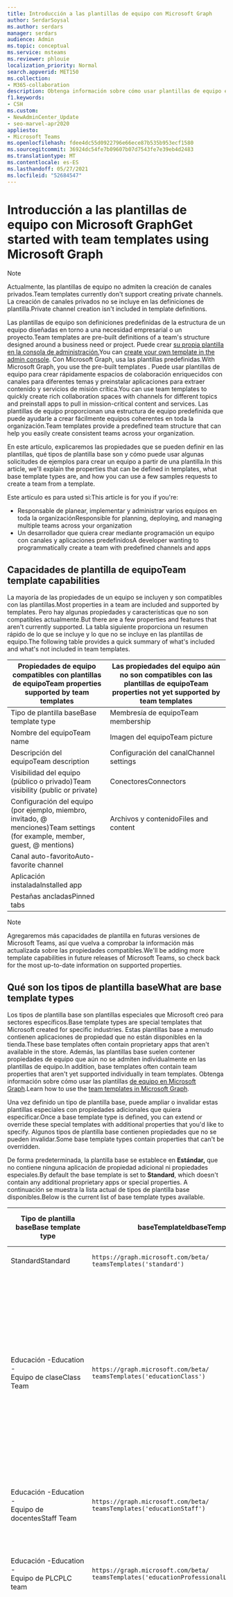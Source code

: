```yaml
---
title: Introducción a las plantillas de equipo con Microsoft Graph
author: SerdarSoysal
ms.author: serdars
manager: serdars
audience: Admin
ms.topic: conceptual
ms.service: msteams
ms.reviewer: phlouie
localization_priority: Normal
search.appverid: MET150
ms.collection:
- M365-collaboration
description: Obtenga información sobre cómo usar plantillas de equipo en Microsoft Graph crear espacios de colaboración con canales para diferentes temas y preinstalar aplicaciones para proporcionar contenido y servicios.
f1.keywords:
- CSH
ms.custom:
- NewAdminCenter_Update
- seo-marvel-apr2020
appliesto:
- Microsoft Teams
ms.openlocfilehash: fdee4dc55d0922796e66ece87b535b953ecf1580
ms.sourcegitcommit: 36924dc54fe7b09607b07d7543fe7e39eb4d2483
ms.translationtype: MT
ms.contentlocale: es-ES
ms.lasthandoff: 05/27/2021
ms.locfileid: "52684547"
---
```

# <a name="get-started-with-team-templates-using-microsoft-graph"></a><span data-ttu-id="e4c14-103">Introducción a las plantillas de equipo con Microsoft Graph</span><span class="sxs-lookup"><span data-stu-id="e4c14-103">Get started with team templates using Microsoft Graph</span></span>

> [!NOTE]
> <span data-ttu-id="e4c14-104">Actualmente, las plantillas de equipo no admiten la creación de canales privados.</span><span class="sxs-lookup"><span data-stu-id="e4c14-104">Team templates currently don't support creating private channels.</span></span> <span data-ttu-id="e4c14-105">La creación de canales privados no se incluye en las definiciones de plantilla.</span><span class="sxs-lookup"><span data-stu-id="e4c14-105">Private channel creation isn't included in template definitions.</span></span>

<span data-ttu-id="e4c14-106">Las plantillas de equipo son definiciones predefinidas de la estructura de un equipo diseñadas en torno a una necesidad empresarial o un proyecto.</span><span class="sxs-lookup"><span data-stu-id="e4c14-106">Team templates are pre-built definitions of a team's structure designed around a business need or project.</span></span> <span data-ttu-id="e4c14-107">Puede crear [su propia plantilla en la consola de administración.](get-started-with-teams-templates-in-the-admin-console.md)</span><span class="sxs-lookup"><span data-stu-id="e4c14-107">You can [create your own template in the admin console](get-started-with-teams-templates-in-the-admin-console.md).</span></span> <span data-ttu-id="e4c14-108">Con Microsoft Graph, usa las plantillas predefinidas.</span><span class="sxs-lookup"><span data-stu-id="e4c14-108">With Microsoft Graph, you use the pre-built templates .</span></span> <span data-ttu-id="e4c14-109">Puede usar plantillas de equipo para crear rápidamente espacios de colaboración enriquecidos con canales para diferentes temas y preinstalar aplicaciones para extraer contenido y servicios de misión crítica.</span><span class="sxs-lookup"><span data-stu-id="e4c14-109">You can use team templates to quickly create rich collaboration spaces with channels for different topics and preinstall apps to pull in mission-critical content and services.</span></span> <span data-ttu-id="e4c14-110">Las plantillas de equipo proporcionan una estructura de equipo predefinida que puede ayudarle a crear fácilmente equipos coherentes en toda la organización.</span><span class="sxs-lookup"><span data-stu-id="e4c14-110">Team templates provide a predefined team structure that can help you easily create consistent teams across your organization.</span></span>

<span data-ttu-id="e4c14-111">En este artículo, explicaremos las propiedades que se pueden definir en las plantillas, qué tipos de plantilla base son y cómo puede usar algunas solicitudes de ejemplos para crear un equipo a partir de una plantilla.</span><span class="sxs-lookup"><span data-stu-id="e4c14-111">In this article, we'll explain the properties that can be defined in templates, what base template types are, and how you can use a few samples requests to create a team from a template.</span></span>

<span data-ttu-id="e4c14-112">Este artículo es para usted si:</span><span class="sxs-lookup"><span data-stu-id="e4c14-112">This article is for you if you're:</span></span>

- <span data-ttu-id="e4c14-113">Responsable de planear, implementar y administrar varios equipos en toda la organización</span><span class="sxs-lookup"><span data-stu-id="e4c14-113">Responsible for planning, deploying, and managing multiple teams across your organization</span></span><br>
- <span data-ttu-id="e4c14-114">Un desarrollador que quiera crear mediante programación un equipo con canales y aplicaciones predefinidos</span><span class="sxs-lookup"><span data-stu-id="e4c14-114">A developer wanting to programmatically create a team with predefined channels and apps</span></span>

## <a name="team-template-capabilities"></a><span data-ttu-id="e4c14-115">Capacidades de plantilla de equipo</span><span class="sxs-lookup"><span data-stu-id="e4c14-115">Team template capabilities</span></span>

<span data-ttu-id="e4c14-116">La mayoría de las propiedades de un equipo se incluyen y son compatibles con las plantillas.</span><span class="sxs-lookup"><span data-stu-id="e4c14-116">Most properties in a team are included and supported by templates.</span></span> <span data-ttu-id="e4c14-117">Pero hay algunas propiedades y características que no son compatibles actualmente.</span><span class="sxs-lookup"><span data-stu-id="e4c14-117">But there are a few properties and features that aren't currently supported.</span></span> <span data-ttu-id="e4c14-118">La tabla siguiente proporciona un resumen rápido de lo que se incluye y lo que no se incluye en las plantillas de equipo.</span><span class="sxs-lookup"><span data-stu-id="e4c14-118">The following table provides a quick summary of what's included and what's not included in team templates.</span></span>

| <span data-ttu-id="e4c14-119">**Propiedades de equipo compatibles con plantillas de equipo**</span><span class="sxs-lookup"><span data-stu-id="e4c14-119">**Team properties supported by team templates**</span></span> | <span data-ttu-id="e4c14-120">**Las propiedades del equipo aún no son compatibles con las plantillas de equipo**</span><span class="sxs-lookup"><span data-stu-id="e4c14-120">**Team properties not yet supported by team templates**</span></span> |
| ------------------------------------------------ | -------------------------------------------------------- |
| <span data-ttu-id="e4c14-121">Tipo de plantilla base</span><span class="sxs-lookup"><span data-stu-id="e4c14-121">Base template type</span></span> | <span data-ttu-id="e4c14-122">Membresía de equipo</span><span class="sxs-lookup"><span data-stu-id="e4c14-122">Team membership</span></span> |
| <span data-ttu-id="e4c14-123">Nombre del equipo</span><span class="sxs-lookup"><span data-stu-id="e4c14-123">Team name</span></span> | <span data-ttu-id="e4c14-124">Imagen del equipo</span><span class="sxs-lookup"><span data-stu-id="e4c14-124">Team picture</span></span> |
| <span data-ttu-id="e4c14-125">Descripción del equipo</span><span class="sxs-lookup"><span data-stu-id="e4c14-125">Team description</span></span> | <span data-ttu-id="e4c14-126">Configuración del canal</span><span class="sxs-lookup"><span data-stu-id="e4c14-126">Channel settings</span></span> |
| <span data-ttu-id="e4c14-127">Visibilidad del equipo (público o privado)</span><span class="sxs-lookup"><span data-stu-id="e4c14-127">Team visibility (public or private)</span></span> | <span data-ttu-id="e4c14-128">Conectores</span><span class="sxs-lookup"><span data-stu-id="e4c14-128">Connectors</span></span> |
| <span data-ttu-id="e4c14-129">Configuración del equipo (por ejemplo, miembro, invitado, @ menciones)</span><span class="sxs-lookup"><span data-stu-id="e4c14-129">Team settings (for example, member, guest, @ mentions)</span></span> | <span data-ttu-id="e4c14-130">Archivos y contenido</span><span class="sxs-lookup"><span data-stu-id="e4c14-130">Files and content</span></span> |
| <span data-ttu-id="e4c14-131">Canal auto-favorito</span><span class="sxs-lookup"><span data-stu-id="e4c14-131">Auto-favorite channel</span></span> | |
| <span data-ttu-id="e4c14-132">Aplicación instalada</span><span class="sxs-lookup"><span data-stu-id="e4c14-132">Installed app</span></span> | |
| <span data-ttu-id="e4c14-133">Pestañas ancladas</span><span class="sxs-lookup"><span data-stu-id="e4c14-133">Pinned tabs</span></span> | |

> [!NOTE]
> <span data-ttu-id="e4c14-134">Agregaremos más capacidades de plantilla en futuras versiones de Microsoft Teams, así que vuelva a comprobar la información más actualizada sobre las propiedades compatibles.</span><span class="sxs-lookup"><span data-stu-id="e4c14-134">We'll be adding more template capabilities in future releases of Microsoft Teams, so check back for the most up-to-date information on supported properties.</span></span>

## <a name="what-are-base-template-types"></a><span data-ttu-id="e4c14-135">Qué son los tipos de plantilla base</span><span class="sxs-lookup"><span data-stu-id="e4c14-135">What are base template types</span></span>

<span data-ttu-id="e4c14-136">Los tipos de plantilla base son plantillas especiales que Microsoft creó para sectores específicos.</span><span class="sxs-lookup"><span data-stu-id="e4c14-136">Base template types are special templates that Microsoft created for specific industries.</span></span> <span data-ttu-id="e4c14-137">Estas plantillas base a menudo contienen aplicaciones de propiedad que no están disponibles en la tienda.</span><span class="sxs-lookup"><span data-stu-id="e4c14-137">These base templates often contain proprietary apps that aren't available in the store.</span></span> <span data-ttu-id="e4c14-138">Además, las plantillas base suelen contener propiedades de equipo que aún no se admiten individualmente en las plantillas de equipo.</span><span class="sxs-lookup"><span data-stu-id="e4c14-138">In addition, base templates often contain team properties that aren't yet supported individually in team templates.</span></span> <span data-ttu-id="e4c14-139">Obtenga información sobre cómo usar las plantillas [de equipo en Microsoft Graph](get-started-with-teams-templates.md).</span><span class="sxs-lookup"><span data-stu-id="e4c14-139">Learn how to use the [team templates in Microsoft Graph](get-started-with-teams-templates.md).</span></span>

<span data-ttu-id="e4c14-140">Una vez definido un tipo de plantilla base, puede ampliar o invalidar estas plantillas especiales con propiedades adicionales que quiera especificar.</span><span class="sxs-lookup"><span data-stu-id="e4c14-140">Once a base template type is defined, you can extend or override these special templates with additional properties that you'd like to specify.</span></span> <span data-ttu-id="e4c14-141">Algunos tipos de plantilla base contienen propiedades que no se pueden invalidar.</span><span class="sxs-lookup"><span data-stu-id="e4c14-141">Some base template types contain properties that can't be overridden.</span></span>

<span data-ttu-id="e4c14-142">De forma predeterminada, la plantilla base se establece en **Estándar,** que no contiene ninguna aplicación de propiedad adicional ni propiedades especiales.</span><span class="sxs-lookup"><span data-stu-id="e4c14-142">By default the base template is set to **Standard**, which doesn't contain any additional proprietary apps or special properties.</span></span> <span data-ttu-id="e4c14-143">A continuación se muestra la lista actual de tipos de plantilla base disponibles.</span><span class="sxs-lookup"><span data-stu-id="e4c14-143">Below is the current list of base template types available.</span></span>

| <span data-ttu-id="e4c14-144">Tipo de plantilla base</span><span class="sxs-lookup"><span data-stu-id="e4c14-144">Base template type</span></span> | <span data-ttu-id="e4c14-145">baseTemplateId</span><span class="sxs-lookup"><span data-stu-id="e4c14-145">baseTemplateId</span></span> | <span data-ttu-id="e4c14-146">Propiedades que vienen con esta plantilla base</span><span class="sxs-lookup"><span data-stu-id="e4c14-146">Properties that come with this base template</span></span> |
| ------------------ | -------------- | ----------------------------------------------------- |
| <span data-ttu-id="e4c14-147">Standard</span><span class="sxs-lookup"><span data-stu-id="e4c14-147">Standard</span></span> | `https://graph.microsoft.com/beta/`<br>`teamsTemplates('standard')` | <span data-ttu-id="e4c14-148">No hay aplicaciones ni propiedades adicionales</span><span class="sxs-lookup"><span data-stu-id="e4c14-148">No additional apps and properties</span></span> |
| <span data-ttu-id="e4c14-149">Educación -</span><span class="sxs-lookup"><span data-stu-id="e4c14-149">Education -</span></span><br><span data-ttu-id="e4c14-150">Equipo de clase</span><span class="sxs-lookup"><span data-stu-id="e4c14-150">Class Team</span></span> | `https://graph.microsoft.com/beta/`<br>`teamsTemplates('educationClass')` | <span data-ttu-id="e4c14-151">Aplicaciones:</span><span class="sxs-lookup"><span data-stu-id="e4c14-151">Apps:</span></span><ul><li><span data-ttu-id="e4c14-152">OneNote Bloc de notas de clase (anclado a la **pestaña General)**</span><span class="sxs-lookup"><span data-stu-id="e4c14-152">OneNote Class Notebook (pinned to the **General** tab)</span></span> </li><li><span data-ttu-id="e4c14-153">Aplicación Tareas (anclada a la **pestaña General)**</span><span class="sxs-lookup"><span data-stu-id="e4c14-153">Assignments app (pinned to the **General** tab)</span></span></li></ul> <span data-ttu-id="e4c14-154">Propiedades del equipo:</span><span class="sxs-lookup"><span data-stu-id="e4c14-154">Team properties:</span></span><ul><li><span data-ttu-id="e4c14-155">Visibilidad del equipo establecida en **HiddenMembership** (no se puede invalidar)</span><span class="sxs-lookup"><span data-stu-id="e4c14-155">Team visibility set to **HiddenMembership** (cannot be overridden)</span></span></li></ul> |
| <span data-ttu-id="e4c14-156">Educación -</span><span class="sxs-lookup"><span data-stu-id="e4c14-156">Education -</span></span><br><span data-ttu-id="e4c14-157">Equipo de docentes</span><span class="sxs-lookup"><span data-stu-id="e4c14-157">Staff Team</span></span> | `https://graph.microsoft.com/beta/`<br>`teamsTemplates('educationStaff')` | <span data-ttu-id="e4c14-158">Aplicaciones:</span><span class="sxs-lookup"><span data-stu-id="e4c14-158">Apps:</span></span><ul><li><span data-ttu-id="e4c14-159">OneNote Bloc de notas para docentes (anclado a la **pestaña General)**</span><span class="sxs-lookup"><span data-stu-id="e4c14-159">OneNote Staff Notebook (pinned to the **General** tab)</span></span></li></ul> |
|<span data-ttu-id="e4c14-160">Educación -</span><span class="sxs-lookup"><span data-stu-id="e4c14-160">Education -</span></span><br><span data-ttu-id="e4c14-161">Equipo de PLC</span><span class="sxs-lookup"><span data-stu-id="e4c14-161">PLC team</span></span> |`https://graph.microsoft.com/beta/`<br>`teamsTemplates('educationProfessionalLearningCommunity')` | <span data-ttu-id="e4c14-162">Aplicaciones:</span><span class="sxs-lookup"><span data-stu-id="e4c14-162">Apps:</span></span><ul><li><span data-ttu-id="e4c14-163">OneNote Bloc de notas plc (anclado a la **pestaña General)**</span><span class="sxs-lookup"><span data-stu-id="e4c14-163">OneNote PLC Notebook (pinned to the **General** tab)</span></span></ul></li>|
| <span data-ttu-id="e4c14-164">Comercio minorista:</span><span class="sxs-lookup"><span data-stu-id="e4c14-164">Retail -</span></span><br><span data-ttu-id="e4c14-165">Tienda</span><span class="sxs-lookup"><span data-stu-id="e4c14-165">Store</span></span> | `https://graph.microsoft.com/beta/`<br>`teamsTemplates('retailStore')` | <span data-ttu-id="e4c14-166">Canales:</span><span class="sxs-lookup"><span data-stu-id="e4c14-166">Channels:</span></span><ul><li><span data-ttu-id="e4c14-167">Cambio de turno</span><span class="sxs-lookup"><span data-stu-id="e4c14-167">Shift handoff</span></span></li><li><span data-ttu-id="e4c14-168">Aprendizaje</span><span class="sxs-lookup"><span data-stu-id="e4c14-168">Learning</span></span></li></ul><span data-ttu-id="e4c14-169">Propiedades del equipo</span><span class="sxs-lookup"><span data-stu-id="e4c14-169">Team properties</span></span><ul><li><span data-ttu-id="e4c14-170">Visibilidad de equipo establecida en Público</span><span class="sxs-lookup"><span data-stu-id="e4c14-170">Team visibility set to Public</span></span></li></ul><span data-ttu-id="e4c14-171">Permisos de miembro</span><span class="sxs-lookup"><span data-stu-id="e4c14-171">Member permissions</span></span><ul><li><span data-ttu-id="e4c14-172">Impedir que los miembros creen, actualicen o quiten canales</span><span class="sxs-lookup"><span data-stu-id="e4c14-172">Prevent members from creating, updating, or removing channels</span></span></li><li><span data-ttu-id="e4c14-173">Impedir que los miembros agreguen o quiten aplicaciones</span><span class="sxs-lookup"><span data-stu-id="e4c14-173">Prevent members from adding or removing apps</span></span></li><li><span data-ttu-id="e4c14-174">Impedir que los miembros creen, actualicen o quiten conectores</span><span class="sxs-lookup"><span data-stu-id="e4c14-174">Prevent members from creating, updating, or removing connectors</span></span></li></ul> |
| <span data-ttu-id="e4c14-175">Comercio minorista:</span><span class="sxs-lookup"><span data-stu-id="e4c14-175">Retail -</span></span><br><span data-ttu-id="e4c14-176">Colaboración del administrador</span><span class="sxs-lookup"><span data-stu-id="e4c14-176">Manager collaboration</span></span> | `https://graph.microsoft.com/beta/`<br>`teamsTemplates('retailManagerCollaboration')` | <span data-ttu-id="e4c14-177">Canales:</span><span class="sxs-lookup"><span data-stu-id="e4c14-177">Channels:</span></span><ul><li><span data-ttu-id="e4c14-178">Aprendizaje</span><span class="sxs-lookup"><span data-stu-id="e4c14-178">Learning</span></span></li><li><span data-ttu-id="e4c14-179">Operaciones</span><span class="sxs-lookup"><span data-stu-id="e4c14-179">Operations</span></span></li></ul><span data-ttu-id="e4c14-180">Propiedades del equipo:</span><span class="sxs-lookup"><span data-stu-id="e4c14-180">Team properties:</span></span><ul><li><span data-ttu-id="e4c14-181">Visibilidad de equipo establecida en Privado</span><span class="sxs-lookup"><span data-stu-id="e4c14-181">Team visibility set to Private</span></span></li></ul><span data-ttu-id="e4c14-182">Permisos de miembro:</span><span class="sxs-lookup"><span data-stu-id="e4c14-182">Member permissions:</span></span><ul><li><span data-ttu-id="e4c14-183">Impedir que los miembros creen, actualicen o quiten canales</span><span class="sxs-lookup"><span data-stu-id="e4c14-183">Prevent members from creating, updating, or removing channels</span></span></li><li><span data-ttu-id="e4c14-184">Impedir que los miembros agreguen o quiten aplicaciones</span><span class="sxs-lookup"><span data-stu-id="e4c14-184">Prevent members from adding or removing apps</span></span></li><li><span data-ttu-id="e4c14-185">Impedir que los miembros creen, actualicen o quiten conectores</span><span class="sxs-lookup"><span data-stu-id="e4c14-185">Prevent members from creating, updating, or removing connectors</span></span></li></ul>|
| <span data-ttu-id="e4c14-186">Sanidad -</span><span class="sxs-lookup"><span data-stu-id="e4c14-186">Healthcare -</span></span><br><span data-ttu-id="e4c14-187">Sala</span><span class="sxs-lookup"><span data-stu-id="e4c14-187">Ward</span></span> |`https://graph.microsoft.com/beta/`<br>`teamsTemplates('healthcareWard')` |<span data-ttu-id="e4c14-188">Canales:</span><span class="sxs-lookup"><span data-stu-id="e4c14-188">Channels:</span></span> <ul><li><span data-ttu-id="e4c14-189">Anuncios\*</span><span class="sxs-lookup"><span data-stu-id="e4c14-189">Announcements\*</span></span></li><li><span data-ttu-id="e4c14-190">Reuniones\*</span><span class="sxs-lookup"><span data-stu-id="e4c14-190">Huddles\*</span></span></li><li><span data-ttu-id="e4c14-191">Rondas</span><span class="sxs-lookup"><span data-stu-id="e4c14-191">Rounds</span></span></li><li><span data-ttu-id="e4c14-192">Personal\*</span><span class="sxs-lookup"><span data-stu-id="e4c14-192">Staffing\*</span></span></li><li><span data-ttu-id="e4c14-193">Aprendizaje\*</span><span class="sxs-lookup"><span data-stu-id="e4c14-193">Training\*</span></span></li></ul><span data-ttu-id="e4c14-194">\*Canales marcados como favoritos automáticamente</span><span class="sxs-lookup"><span data-stu-id="e4c14-194">\*Auto-favorited channels</span></span> |
|<span data-ttu-id="e4c14-195">Sanidad -</span><span class="sxs-lookup"><span data-stu-id="e4c14-195">Healthcare -</span></span><br><span data-ttu-id="e4c14-196">Hospital</span><span class="sxs-lookup"><span data-stu-id="e4c14-196">Hospital</span></span> | `https://graph.microsoft.com/beta/`<br>`teamsTemplates('healthcareHospital')` |<span data-ttu-id="e4c14-197">Canales:</span><span class="sxs-lookup"><span data-stu-id="e4c14-197">Channels:</span></span><ul><li><span data-ttu-id="e4c14-198">Anuncios\*</span><span class="sxs-lookup"><span data-stu-id="e4c14-198">Announcements\*</span></span></li><li><span data-ttu-id="e4c14-199">Cumplimiento\*</span><span class="sxs-lookup"><span data-stu-id="e4c14-199">Compliance\*</span></span></li><li><span data-ttu-id="e4c14-200">Custodia</span><span class="sxs-lookup"><span data-stu-id="e4c14-200">Custodial</span></span></li><li><span data-ttu-id="e4c14-201">Recursos humanos</span><span class="sxs-lookup"><span data-stu-id="e4c14-201">Human Resources</span></span></li></li><li><span data-ttu-id="e4c14-202">Farmacia</span><span class="sxs-lookup"><span data-stu-id="e4c14-202">Pharmacy</span></span></li></ul><span data-ttu-id="e4c14-203">\*Canal auto-favorito</span><span class="sxs-lookup"><span data-stu-id="e4c14-203">\*Auto-favorited channel</span></span>|
|||


<span data-ttu-id="e4c14-204">Use las siguientes plantillas para crear equipos tanto en el Teams cliente como en Microsoft Graph.</span><span class="sxs-lookup"><span data-stu-id="e4c14-204">Use the following templates to create teams in both the Teams client as well as Microsoft Graph.</span></span>


| <span data-ttu-id="e4c14-205">Tipo de plantilla base</span><span class="sxs-lookup"><span data-stu-id="e4c14-205">Base template type</span></span> | <span data-ttu-id="e4c14-206">baseTemplateId</span><span class="sxs-lookup"><span data-stu-id="e4c14-206">baseTemplateId</span></span> | <span data-ttu-id="e4c14-207">Propiedades que vienen con esta plantilla base</span><span class="sxs-lookup"><span data-stu-id="e4c14-207">Properties that come with this base template</span></span> |
| ------------------ | -------------- | ----------------------------------------------------- |
| <span data-ttu-id="e4c14-208">Adoptar Office 365</span><span class="sxs-lookup"><span data-stu-id="e4c14-208">Adopt Office 365</span></span> |`com.microsoft.teams.template.`<br>`AdoptOffice365`|  <span data-ttu-id="e4c14-209">Canales:</span><span class="sxs-lookup"><span data-stu-id="e4c14-209">Channels:</span></span> <ul><li><span data-ttu-id="e4c14-210">General</span><span class="sxs-lookup"><span data-stu-id="e4c14-210">General</span></span></li> <li><span data-ttu-id="e4c14-211">Anuncios</span><span class="sxs-lookup"><span data-stu-id="e4c14-211">Announcements</span></span></li> <li><span data-ttu-id="e4c14-212">Esquina Campeones</span><span class="sxs-lookup"><span data-stu-id="e4c14-212">Champions corner</span></span></li> <li><span data-ttu-id="e4c14-213">Formularios de equipo</span><span class="sxs-lookup"><span data-stu-id="e4c14-213">Team forms</span></span></li></ul> <span data-ttu-id="e4c14-214">Aplicaciones:</span><span class="sxs-lookup"><span data-stu-id="e4c14-214">Apps:</span></span> <ul><li><span data-ttu-id="e4c14-215">Wiki</span><span class="sxs-lookup"><span data-stu-id="e4c14-215">Wiki</span></span></li>  <li><span data-ttu-id="e4c14-216">Calendario</span><span class="sxs-lookup"><span data-stu-id="e4c14-216">Calendar</span></span></li> |
| <span data-ttu-id="e4c14-217">Administrar un proyecto</span><span class="sxs-lookup"><span data-stu-id="e4c14-217">Manage a project</span></span> |`com.microsoft.teams.template.`<br>`ManageAProject`| <span data-ttu-id="e4c14-218">Canales:</span><span class="sxs-lookup"><span data-stu-id="e4c14-218">Channels:</span></span> <ul><li><span data-ttu-id="e4c14-219">General</span><span class="sxs-lookup"><span data-stu-id="e4c14-219">General</span></span></li> <li><span data-ttu-id="e4c14-220">Anuncios</span><span class="sxs-lookup"><span data-stu-id="e4c14-220">Announcements</span></span></li> <li><span data-ttu-id="e4c14-221">Recursos</span><span class="sxs-lookup"><span data-stu-id="e4c14-221">Resources</span></span></li> <li><span data-ttu-id="e4c14-222">Planeación</span><span class="sxs-lookup"><span data-stu-id="e4c14-222">Planning</span></span></li></ul> <span data-ttu-id="e4c14-223">Aplicaciones:</span><span class="sxs-lookup"><span data-stu-id="e4c14-223">Apps:</span></span><ul><li><span data-ttu-id="e4c14-224">Wiki</span><span class="sxs-lookup"><span data-stu-id="e4c14-224">Wiki</span></span></li><li><span data-ttu-id="e4c14-225">OneNote</span><span class="sxs-lookup"><span data-stu-id="e4c14-225">OneNote</span></span></li></ul> |
| <span data-ttu-id="e4c14-226">Administrar un evento</span><span class="sxs-lookup"><span data-stu-id="e4c14-226">Manage an event</span></span>|`com.microsoft.teams.template.`<br>`ManageAnEvent` | <span data-ttu-id="e4c14-227">Canales:</span><span class="sxs-lookup"><span data-stu-id="e4c14-227">Channels:</span></span> <ul><li><span data-ttu-id="e4c14-228">General</span><span class="sxs-lookup"><span data-stu-id="e4c14-228">General</span></span></li> <li><span data-ttu-id="e4c14-229">Anuncios</span><span class="sxs-lookup"><span data-stu-id="e4c14-229">Announcements</span></span></li> <li><span data-ttu-id="e4c14-230">Budget</span><span class="sxs-lookup"><span data-stu-id="e4c14-230">Budget</span></span></li> <li><span data-ttu-id="e4c14-231">Contenido</span><span class="sxs-lookup"><span data-stu-id="e4c14-231">Content</span></span></li><li><span data-ttu-id="e4c14-232">Logística</span><span class="sxs-lookup"><span data-stu-id="e4c14-232">Logistics</span></span></li> <li><span data-ttu-id="e4c14-233">Planeación</span><span class="sxs-lookup"><span data-stu-id="e4c14-233">Planning</span></span></li> <li> <span data-ttu-id="e4c14-234">Marketing y relaciones públicas</span><span class="sxs-lookup"><span data-stu-id="e4c14-234">Marketing and PR</span></span></li></ul> <span data-ttu-id="e4c14-235">Aplicaciones:</span><span class="sxs-lookup"><span data-stu-id="e4c14-235">Apps:</span></span><ul><li><span data-ttu-id="e4c14-236">Wiki</span><span class="sxs-lookup"><span data-stu-id="e4c14-236">Wiki</span></span></li><li><span data-ttu-id="e4c14-237">Sitio web</span><span class="sxs-lookup"><span data-stu-id="e4c14-237">Website</span></span></li> <li><span data-ttu-id="e4c14-238">YouTube</span><span class="sxs-lookup"><span data-stu-id="e4c14-238">YouTube</span></span></li> <li><span data-ttu-id="e4c14-239">Planner</span><span class="sxs-lookup"><span data-stu-id="e4c14-239">Planner</span></span></li> <li><span data-ttu-id="e4c14-240">OneNote</span><span class="sxs-lookup"><span data-stu-id="e4c14-240">OneNote</span></span></li></ul> |
|<span data-ttu-id="e4c14-241">Incorporar empleados</span><span class="sxs-lookup"><span data-stu-id="e4c14-241">Onboard employees</span></span>|`com.microsoft.teams.template.`<br>`OnboardEmployees` | <span data-ttu-id="e4c14-242">Canales:</span><span class="sxs-lookup"><span data-stu-id="e4c14-242">Channels:</span></span> <ul><li><span data-ttu-id="e4c14-243">General</span><span class="sxs-lookup"><span data-stu-id="e4c14-243">General</span></span></li> <li><span data-ttu-id="e4c14-244">Anuncios</span><span class="sxs-lookup"><span data-stu-id="e4c14-244">Announcements</span></span></li> <li><span data-ttu-id="e4c14-245">Chat de empleados</span><span class="sxs-lookup"><span data-stu-id="e4c14-245">Employee chat</span></span></li> <li><span data-ttu-id="e4c14-246">Aprendizaje</span><span class="sxs-lookup"><span data-stu-id="e4c14-246">Training</span></span></li></ul><span data-ttu-id="e4c14-247">Aplicaciones:</span><span class="sxs-lookup"><span data-stu-id="e4c14-247">Apps:</span></span><ul><li><span data-ttu-id="e4c14-248">Wiki</span><span class="sxs-lookup"><span data-stu-id="e4c14-248">Wiki</span></span></li><li><span data-ttu-id="e4c14-249">Comunidades</span><span class="sxs-lookup"><span data-stu-id="e4c14-249">Communities</span></span></li></ul>|
|<span data-ttu-id="e4c14-250">Organizar el servicio de ayuda</span><span class="sxs-lookup"><span data-stu-id="e4c14-250">Organize help desk</span></span>| `com.microsoft.teams.template.`<br>`OrganizeHelpDesk`|<span data-ttu-id="e4c14-251">Canales:</span><span class="sxs-lookup"><span data-stu-id="e4c14-251">Channels:</span></span><ul><li><span data-ttu-id="e4c14-252">General</span><span class="sxs-lookup"><span data-stu-id="e4c14-252">General</span></span></li><li><span data-ttu-id="e4c14-253">Anuncios</span><span class="sxs-lookup"><span data-stu-id="e4c14-253">Announcements</span></span></li><li><span data-ttu-id="e4c14-254">Preguntas más frecuentes</span><span class="sxs-lookup"><span data-stu-id="e4c14-254">FAQ</span></span></li></ul><span data-ttu-id="e4c14-255">Aplicaciones:</span><span class="sxs-lookup"><span data-stu-id="e4c14-255">Apps:</span></span><ul><li><span data-ttu-id="e4c14-256">Wiki</span><span class="sxs-lookup"><span data-stu-id="e4c14-256">Wiki</span></span></li><li><span data-ttu-id="e4c14-257">OneNote</span><span class="sxs-lookup"><span data-stu-id="e4c14-257">OneNote</span></span></li></ul> |
| <span data-ttu-id="e4c14-258">Colaborar en la atención al paciente</span><span class="sxs-lookup"><span data-stu-id="e4c14-258">Collaborate on patient care</span></span>| `healthcareWard `| <span data-ttu-id="e4c14-259">Canales:</span><span class="sxs-lookup"><span data-stu-id="e4c14-259">Channels:</span></span><ul><li><span data-ttu-id="e4c14-260">General</span><span class="sxs-lookup"><span data-stu-id="e4c14-260">General</span></span></li><li><span data-ttu-id="e4c14-261">Anuncios</span><span class="sxs-lookup"><span data-stu-id="e4c14-261">Announcements</span></span></li><li><span data-ttu-id="e4c14-262">Reuniones</span><span class="sxs-lookup"><span data-stu-id="e4c14-262">Huddles</span></span></li><li><span data-ttu-id="e4c14-263">Rondas</span><span class="sxs-lookup"><span data-stu-id="e4c14-263">Rounds</span></span></li><li><span data-ttu-id="e4c14-264">Personal</span><span class="sxs-lookup"><span data-stu-id="e4c14-264">Staffing</span></span></li><li><span data-ttu-id="e4c14-265">Aprendizaje</span><span class="sxs-lookup"><span data-stu-id="e4c14-265">Training</span></span></li></ul> <span data-ttu-id="e4c14-266">Aplicaciones:</span><span class="sxs-lookup"><span data-stu-id="e4c14-266">Apps:</span></span> <ul><li><span data-ttu-id="e4c14-267">Wiki</span><span class="sxs-lookup"><span data-stu-id="e4c14-267">Wiki</span></span></li>|
| <span data-ttu-id="e4c14-268">Colaborar en eventos o crisis globales</span><span class="sxs-lookup"><span data-stu-id="e4c14-268">Collaborate on global crisis or event</span></span> |`com.microsoft.teams.template.`<br>`CollaborateOnAGlobalCrisisOrEvent`| <span data-ttu-id="e4c14-269">Canales:</span><span class="sxs-lookup"><span data-stu-id="e4c14-269">Channels:</span></span> <ul><li><span data-ttu-id="e4c14-270">General</span><span class="sxs-lookup"><span data-stu-id="e4c14-270">General</span></span><li><span data-ttu-id="e4c14-271">Anuncios</span><span class="sxs-lookup"><span data-stu-id="e4c14-271">Announcements</span></span></li><li><span data-ttu-id="e4c14-272">Noticias del mundo</span><span class="sxs-lookup"><span data-stu-id="e4c14-272">World news</span></span></li><li><span data-ttu-id="e4c14-273">Continuidad empresarial</span><span class="sxs-lookup"><span data-stu-id="e4c14-273">Business continuity</span></span></li><li><span data-ttu-id="e4c14-274">Trabajo remoto</span><span class="sxs-lookup"><span data-stu-id="e4c14-274">Remote working</span></span></li><li><span data-ttu-id="e4c14-275">Comunicación interna</span><span class="sxs-lookup"><span data-stu-id="e4c14-275">Internal comms</span></span></li><li><span data-ttu-id="e4c14-276">Comms externos</span><span class="sxs-lookup"><span data-stu-id="e4c14-276">External comms</span></span></li><li><span data-ttu-id="e4c14-277">Quejas de clientes</span><span class="sxs-lookup"><span data-stu-id="e4c14-277">Customer complaints</span></span></li><li><span data-ttu-id="e4c14-278">Kudos</span><span class="sxs-lookup"><span data-stu-id="e4c14-278">Kudos</span></span></li><li><span data-ttu-id="e4c14-279">Actualización ejecutiva</span><span class="sxs-lookup"><span data-stu-id="e4c14-279">Executive update</span></span></li></ul><span data-ttu-id="e4c14-280">Aplicaciones:</span><span class="sxs-lookup"><span data-stu-id="e4c14-280">Apps:</span></span> <ul><li><span data-ttu-id="e4c14-281">Elogio</span><span class="sxs-lookup"><span data-stu-id="e4c14-281">Praise</span></span></li><li><span data-ttu-id="e4c14-282">Wiki</span><span class="sxs-lookup"><span data-stu-id="e4c14-282">Wiki</span></span></li><li><span data-ttu-id="e4c14-283">Sitio web</span><span class="sxs-lookup"><span data-stu-id="e4c14-283">Website</span></span></li></ul>|
|<span data-ttu-id="e4c14-284">Colaborar en una sucursal bancaria</span><span class="sxs-lookup"><span data-stu-id="e4c14-284">Collaborate within a bank branch</span></span>| `com.microsoft.teams.template.`<br>`CollaborateWithinABankBranch `|<span data-ttu-id="e4c14-285">Canales:</span><span class="sxs-lookup"><span data-stu-id="e4c14-285">Channels:</span></span> <ul><li><span data-ttu-id="e4c14-286">General</span><span class="sxs-lookup"><span data-stu-id="e4c14-286">General</span></span><li><span data-ttu-id="e4c14-287">Anuncios</span><span class="sxs-lookup"><span data-stu-id="e4c14-287">Announcements</span></span></li><li><span data-ttu-id="e4c14-288">Reuniones</span><span class="sxs-lookup"><span data-stu-id="e4c14-288">Huddles</span></span></li><li><span data-ttu-id="e4c14-289">Reuniones de clientes</span><span class="sxs-lookup"><span data-stu-id="e4c14-289">Customer meetings</span></span></li><li><span data-ttu-id="e4c14-290">Coaching</span><span class="sxs-lookup"><span data-stu-id="e4c14-290">Coaching</span></span></li><li><span data-ttu-id="e4c14-291">Desarrollo de aptitudes</span><span class="sxs-lookup"><span data-stu-id="e4c14-291">Skills development</span></span></li><li><span data-ttu-id="e4c14-292">Procesamiento de préstamo</span><span class="sxs-lookup"><span data-stu-id="e4c14-292">Loan processing</span></span></li><li><span data-ttu-id="e4c14-293">Quejas de clientes</span><span class="sxs-lookup"><span data-stu-id="e4c14-293">Customer complaints</span></span></li><li><span data-ttu-id="e4c14-294">Kudos</span><span class="sxs-lookup"><span data-stu-id="e4c14-294">Kudos</span></span></li><li><span data-ttu-id="e4c14-295">Cosas divertidas</span><span class="sxs-lookup"><span data-stu-id="e4c14-295">Fun stuff</span></span></li><li><span data-ttu-id="e4c14-296">Cumplimiento</span><span class="sxs-lookup"><span data-stu-id="e4c14-296">Compliance</span></span></li></ul>|
|<span data-ttu-id="e4c14-297">Coordinar la respuesta a incidentes</span><span class="sxs-lookup"><span data-stu-id="e4c14-297">Coordinate incident response</span></span>| `com.microsoft.teams.template.`<br>`CoordinateIncidentResponse`|<span data-ttu-id="e4c14-298">Canales:</span><span class="sxs-lookup"><span data-stu-id="e4c14-298">Channels:</span></span> <ul><li><span data-ttu-id="e4c14-299">General</span><span class="sxs-lookup"><span data-stu-id="e4c14-299">General</span></span><li><span data-ttu-id="e4c14-300">Anuncios</span><span class="sxs-lookup"><span data-stu-id="e4c14-300">Announcements</span></span></li><li><span data-ttu-id="e4c14-301">Logística</span><span class="sxs-lookup"><span data-stu-id="e4c14-301">Logistics</span></span></li><li><span data-ttu-id="e4c14-302">Planeación</span><span class="sxs-lookup"><span data-stu-id="e4c14-302">Planning</span></span></li><li><span data-ttu-id="e4c14-303">Recuperación</span><span class="sxs-lookup"><span data-stu-id="e4c14-303">Recovery</span></span></li><li><span data-ttu-id="e4c14-304">Urgente</span><span class="sxs-lookup"><span data-stu-id="e4c14-304">Urgent</span></span></li></ul> <span data-ttu-id="e4c14-305">Aplicaciones:</span><span class="sxs-lookup"><span data-stu-id="e4c14-305">Apps:</span></span> <ul><li><span data-ttu-id="e4c14-306">Wiki</span><span class="sxs-lookup"><span data-stu-id="e4c14-306">Wiki</span></span></li><li><span data-ttu-id="e4c14-307">Excel</span><span class="sxs-lookup"><span data-stu-id="e4c14-307">Excel</span></span></li><li><span data-ttu-id="e4c14-308">OneNote</span><span class="sxs-lookup"><span data-stu-id="e4c14-308">OneNote</span></span></li><li><span data-ttu-id="e4c14-309">SharePoint</span><span class="sxs-lookup"><span data-stu-id="e4c14-309">SharePoint</span></span></li><li><span data-ttu-id="e4c14-310">Planner</span><span class="sxs-lookup"><span data-stu-id="e4c14-310">Planner</span></span></li></ul>|
|<span data-ttu-id="e4c14-311">Hospital</span><span class="sxs-lookup"><span data-stu-id="e4c14-311">Hospital</span></span>| <span data-ttu-id="e4c14-312">`healthcareHospita`l</span><span class="sxs-lookup"><span data-stu-id="e4c14-312">`healthcareHospita`l</span></span> |<span data-ttu-id="e4c14-313">Canales:</span><span class="sxs-lookup"><span data-stu-id="e4c14-313">Channels:</span></span> <ul><li><span data-ttu-id="e4c14-314">General</span><span class="sxs-lookup"><span data-stu-id="e4c14-314">General</span></span><li><span data-ttu-id="e4c14-315">Anuncios</span><span class="sxs-lookup"><span data-stu-id="e4c14-315">Announcements</span></span></li><li><span data-ttu-id="e4c14-316">Cumplimiento</span><span class="sxs-lookup"><span data-stu-id="e4c14-316">Compliance</span></span></li><li><span data-ttu-id="e4c14-317">Custodia</span><span class="sxs-lookup"><span data-stu-id="e4c14-317">Custodial</span></span></li><li><span data-ttu-id="e4c14-318">Recursos humanos</span><span class="sxs-lookup"><span data-stu-id="e4c14-318">Human resources</span></span></li><li><span data-ttu-id="e4c14-319">Farmacia</span><span class="sxs-lookup"><span data-stu-id="e4c14-319">Pharmacy</span></span></li></ul> <span data-ttu-id="e4c14-320">Aplicaciones:</span><span class="sxs-lookup"><span data-stu-id="e4c14-320">Apps:</span></span> <ul><li><span data-ttu-id="e4c14-321">Wiki</span><span class="sxs-lookup"><span data-stu-id="e4c14-321">Wiki</span></span></li></ul>|
|<span data-ttu-id="e4c14-322">Organizar una tienda</span><span class="sxs-lookup"><span data-stu-id="e4c14-322">Organize a store</span></span>| `retailStore` |<span data-ttu-id="e4c14-323">Canales:</span><span class="sxs-lookup"><span data-stu-id="e4c14-323">Channels:</span></span> <ul><li><span data-ttu-id="e4c14-324">General</span><span class="sxs-lookup"><span data-stu-id="e4c14-324">General</span></span><li><span data-ttu-id="e4c14-325">Cambio de turno</span><span class="sxs-lookup"><span data-stu-id="e4c14-325">Shift handoff</span></span></li><li><span data-ttu-id="e4c14-326">Aprendizaje</span><span class="sxs-lookup"><span data-stu-id="e4c14-326">Learning</span></span></li></ul> <span data-ttu-id="e4c14-327">Aplicaciones:</span><span class="sxs-lookup"><span data-stu-id="e4c14-327">Apps:</span></span> <ul><li><span data-ttu-id="e4c14-328">Wiki</span><span class="sxs-lookup"><span data-stu-id="e4c14-328">Wiki</span></span></li></ul>|
|<span data-ttu-id="e4c14-329">Calidad y seguridad</span><span class="sxs-lookup"><span data-stu-id="e4c14-329">Quality and safety</span></span> |`com.microsoft.teams.`<br>`template.QualitySafety`|<span data-ttu-id="e4c14-330">Canales:</span><span class="sxs-lookup"><span data-stu-id="e4c14-330">Channels:</span></span> <ul><li><span data-ttu-id="e4c14-331">General</span><span class="sxs-lookup"><span data-stu-id="e4c14-331">General</span></span><li><span data-ttu-id="e4c14-332">Anuncios</span><span class="sxs-lookup"><span data-stu-id="e4c14-332">Announcements</span></span></li><li><span data-ttu-id="e4c14-333">Línea 1</span><span class="sxs-lookup"><span data-stu-id="e4c14-333">Line 1</span></span></li><li><span data-ttu-id="e4c14-334">Línea 2</span><span class="sxs-lookup"><span data-stu-id="e4c14-334">Line 2</span></span></li><li><span data-ttu-id="e4c14-335">Línea 3</span><span class="sxs-lookup"><span data-stu-id="e4c14-335">Line 3</span></span></li><li><span data-ttu-id="e4c14-336">Seguridad</span><span class="sxs-lookup"><span data-stu-id="e4c14-336">Safety</span></span></li><li><span data-ttu-id="e4c14-337">Aprendizaje</span><span class="sxs-lookup"><span data-stu-id="e4c14-337">Training</span></span></li><li><span data-ttu-id="e4c14-338">Mantenimiento</span><span class="sxs-lookup"><span data-stu-id="e4c14-338">Maintenance</span></span></li><li><span data-ttu-id="e4c14-339">Cosas divertidas</span><span class="sxs-lookup"><span data-stu-id="e4c14-339">Fun stuff</span></span></li></ul> <span data-ttu-id="e4c14-340">Aplicaciones:</span><span class="sxs-lookup"><span data-stu-id="e4c14-340">Apps:</span></span> <ul><li><span data-ttu-id="e4c14-341">Wiki</span><span class="sxs-lookup"><span data-stu-id="e4c14-341">Wiki</span></span></li></ul>|
|<span data-ttu-id="e4c14-342">Comercio al por menor: colaboración de administradores</span><span class="sxs-lookup"><span data-stu-id="e4c14-342">Retail - manager collaboration</span></span>| `retailManagerCollaboration` |<span data-ttu-id="e4c14-343">Canales:</span><span class="sxs-lookup"><span data-stu-id="e4c14-343">Channels:</span></span> <ul><li><span data-ttu-id="e4c14-344">General</span><span class="sxs-lookup"><span data-stu-id="e4c14-344">General</span></span><li><span data-ttu-id="e4c14-345">Operaciones</span><span class="sxs-lookup"><span data-stu-id="e4c14-345">Operations</span></span></li><li><span data-ttu-id="e4c14-346">Aprendizaje</span><span class="sxs-lookup"><span data-stu-id="e4c14-346">Learning</span></span></li></ul> <span data-ttu-id="e4c14-347">Aplicaciones:</span><span class="sxs-lookup"><span data-stu-id="e4c14-347">Apps:</span></span> <ul><li><span data-ttu-id="e4c14-348">Wiki</span><span class="sxs-lookup"><span data-stu-id="e4c14-348">Wiki</span></span></li></ul>|
||||

<span data-ttu-id="e4c14-349">Vea [Introducción a las plantillas de equipo en el Centro de administración](get-started-with-teams-templates-in-the-admin-console.md) para obtener más información.</span><span class="sxs-lookup"><span data-stu-id="e4c14-349">See [Get started with team templates in the Admin center](get-started-with-teams-templates-in-the-admin-console.md) for more details.</span></span>

## <a name="related-topics"></a><span data-ttu-id="e4c14-350">Temas relacionados</span><span class="sxs-lookup"><span data-stu-id="e4c14-350">Related topics</span></span>

- [<span data-ttu-id="e4c14-351">Introducción a las plantillas de equipo en la consola de administración</span><span class="sxs-lookup"><span data-stu-id="e4c14-351">Get started with team templates in the admin console</span></span>](get-started-with-teams-templates-in-the-admin-console.md)
- <span data-ttu-id="e4c14-352">[Crear un equipo](/graph/api/team-post?view=graph-rest-beta) (en vista previa)</span><span class="sxs-lookup"><span data-stu-id="e4c14-352">[Create a team](/graph/api/team-post?view=graph-rest-beta) (in preview)</span></span>
- [<span data-ttu-id="e4c14-353">Nuevo equipo</span><span class="sxs-lookup"><span data-stu-id="e4c14-353">New-Team</span></span>](/powershell/module/teams/New-Team?view=teams-ps)
- [<span data-ttu-id="e4c14-354">Formación de administradores para Microsoft Teams</span><span class="sxs-lookup"><span data-stu-id="e4c14-354">Admin training for Microsoft Teams</span></span>](itadmin-readiness.md)